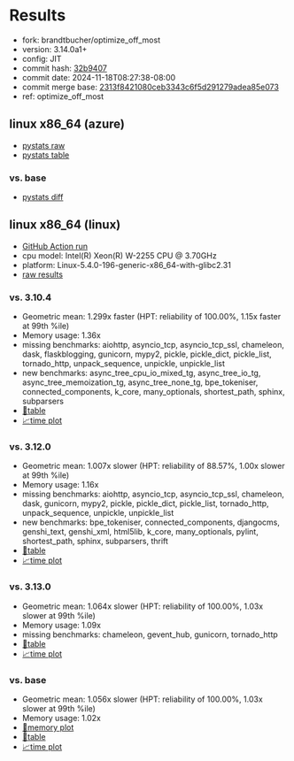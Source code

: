 # Results

- fork: brandtbucher/optimize_off_most
- version: 3.14.0a1+
- config: JIT
- commit hash: [32b9407](https://github.com/brandtbucher/cpython/commit/32b9407)
- commit date: 2024-11-18T08:27:38-08:00
- commit merge base: [2313f8421080ceb3343c6f5d291279adea85e073](https://github.com/python/cpython/commit/2313f8421080ceb3343c6f5d291279adea85e073)
- ref: optimize_off_most

## linux x86_64 (azure)

- [pystats raw](bm-20241118-azure-x86_64-brandtbucher-optimize_off_most-3.14.0a1%2B-32b9407-pystats.json)
- [pystats table](bm-20241118-azure-x86_64-brandtbucher-optimize_off_most-3.14.0a1%2B-32b9407-pystats.md)

### vs. base

- [pystats diff](bm-20241118-azure-x86_64-brandtbucher-optimize_off_most-3.14.0a1%2B-32b9407-pystats-vs-base.md)

## linux x86_64 (linux)

- [GitHub Action run](https://github.com/faster-cpython/benchmarking/actions/runs/11896755751)
- cpu model: Intel(R) Xeon(R) W-2255 CPU @ 3.70GHz
- platform: Linux-5.4.0-196-generic-x86_64-with-glibc2.31
- [raw results](bm-20241118-linux-x86_64-brandtbucher-optimize_off_most-3.14.0a1%2B-32b9407.json)

### vs. 3.10.4

- Geometric mean: 1.299x faster (HPT: reliability of 100.00%, 1.15x faster at 99th %ile)
- Memory usage: 1.36x
- missing benchmarks: aiohttp, asyncio_tcp, asyncio_tcp_ssl, chameleon, dask, flaskblogging, gunicorn, mypy2, pickle, pickle_dict, pickle_list, tornado_http, unpack_sequence, unpickle, unpickle_list
- new benchmarks: async_tree_cpu_io_mixed_tg, async_tree_io_tg, async_tree_memoization_tg, async_tree_none_tg, bpe_tokeniser, connected_components, k_core, many_optionals, shortest_path, sphinx, subparsers
- [📄table](bm-20241118-linux-x86_64-brandtbucher-optimize_off_most-3.14.0a1%2B-32b9407-vs-3.10.4.md)
- [📈time plot](bm-20241118-linux-x86_64-brandtbucher-optimize_off_most-3.14.0a1%2B-32b9407-vs-3.10.4.svg)

### vs. 3.12.0

- Geometric mean: 1.007x slower (HPT: reliability of 88.57%, 1.00x slower at 99th %ile)
- Memory usage: 1.16x
- missing benchmarks: aiohttp, asyncio_tcp, asyncio_tcp_ssl, chameleon, dask, gunicorn, mypy2, pickle, pickle_dict, pickle_list, tornado_http, unpack_sequence, unpickle, unpickle_list
- new benchmarks: bpe_tokeniser, connected_components, djangocms, genshi_text, genshi_xml, html5lib, k_core, many_optionals, pylint, shortest_path, sphinx, subparsers, thrift
- [📄table](bm-20241118-linux-x86_64-brandtbucher-optimize_off_most-3.14.0a1%2B-32b9407-vs-3.12.0.md)
- [📈time plot](bm-20241118-linux-x86_64-brandtbucher-optimize_off_most-3.14.0a1%2B-32b9407-vs-3.12.0.svg)

### vs. 3.13.0

- Geometric mean: 1.064x slower (HPT: reliability of 100.00%, 1.03x slower at 99th %ile)
- Memory usage: 1.09x
- missing benchmarks: chameleon, gevent_hub, gunicorn, tornado_http
- [📄table](bm-20241118-linux-x86_64-brandtbucher-optimize_off_most-3.14.0a1%2B-32b9407-vs-3.13.0.md)
- [📈time plot](bm-20241118-linux-x86_64-brandtbucher-optimize_off_most-3.14.0a1%2B-32b9407-vs-3.13.0.svg)

### vs. base

- Geometric mean: 1.056x slower (HPT: reliability of 100.00%, 1.03x slower at 99th %ile)
- Memory usage: 1.02x
- [🧠memory plot](bm-20241118-linux-x86_64-brandtbucher-optimize_off_most-3.14.0a1%2B-32b9407-vs-base-mem.svg)
- [📄table](bm-20241118-linux-x86_64-brandtbucher-optimize_off_most-3.14.0a1%2B-32b9407-vs-base.md)
- [📈time plot](bm-20241118-linux-x86_64-brandtbucher-optimize_off_most-3.14.0a1%2B-32b9407-vs-base.svg)

